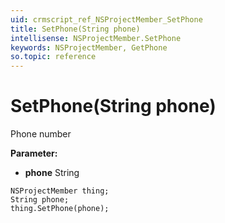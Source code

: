 ```yaml
---
uid: crmscript_ref_NSProjectMember_SetPhone
title: SetPhone(String phone)
intellisense: NSProjectMember.SetPhone
keywords: NSProjectMember, GetPhone
so.topic: reference
---
```


# SetPhone(String phone)

Phone number

**Parameter:** 
 - **phone** String

```crmscript
NSProjectMember thing;
String phone;
thing.SetPhone(phone);
```


